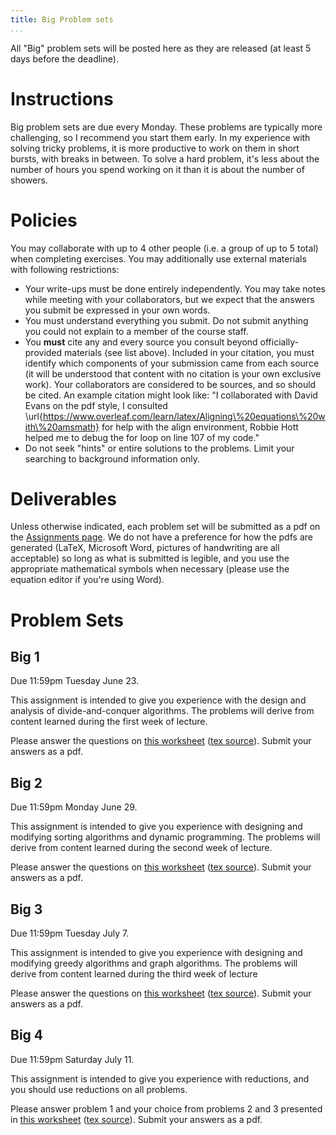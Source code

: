```yaml
---
title: Big Problem sets
...
```


All "Big" problem sets will be posted here as they are released (at least 5 days before the deadline).

# Instructions

Big problem sets are due every Monday. These problems are typically more challenging, so I recommend you start them early. In my experience with solving tricky problems, it is more productive to work on them in short bursts, with breaks in between. To solve a hard problem, it's less about the number of hours you spend working on it than it is about the number of showers.

# Policies

You may collaborate with up to 4 other people (i.e. a group of up to 5 total) when completing exercises. You may additionally use external materials with following restrictions:

- Your write-ups must be done entirely independently. You may take notes while meeting with your collaborators, but we expect that the answers you submit be expressed in your own words. 
- You must understand everything you submit. Do not submit anything you could not explain to a member of the course staff.
- You **must** cite any and every source you consult beyond officially-provided materials (see list above). Included in your citation, you must identify which components of your submission came from each source (it will be understood that content with no citation is your own exclusive work). Your collaborators are considered to be sources, and so should be cited. An example citation might look like: "I collaborated with David Evans on the pdf style, I consulted \url{https://www.overleaf.com/learn/latex/Aligning\%20equations\%20with\%20amsmath} for help with the align environment, Robbie Hott helped me to debug the for loop on line 107 of my code."
- Do not seek "hints" or entire solutions to the problems. Limit your searching to background information only.

# Deliverables

Unless otherwise indicated, each problem set will be submitted as a pdf on the [Assignments page](https://www.kytos.cs.virginia.edu/cs4102). We do not have a preference for how the pdfs are generated (LaTeX, Microsoft Word, pictures of handwriting are all acceptable) so long as what is submitted is legible, and you use the appropriate mathematical symbols when necessary (please use the equation editor if you're using Word).

# Problem Sets

## Big 1

Due 11:59pm Tuesday June 23. 

This assignment is intended to give you experience with the design and analysis of divide-and-conquer algorithms. The problems will derive from content learned during the first week of lecture.

Please answer the questions on [this worksheet](files/bigs/big1_blank.pdf) ([tex source](files/bigs/big1_su2020.zip)). Submit your answers as a pdf.

## Big 2

Due 11:59pm Monday June 29. 

This assignment is intended to give you experience with designing and modifying sorting algorithms and dynamic programming. The problems will derive from content learned during the second week of lecture.

Please answer the questions on [this worksheet](files/bigs/big2_blank.pdf) ([tex source](files/bigs/big2_su2020.zip)). Submit your answers as a pdf.

## Big 3

Due 11:59pm Tuesday July 7. 

This assignment is intended to give you experience with designing and modifying greedy algorithms and graph algorithms. The problems will derive from content learned during the third week of lecture

Please answer the questions on [this worksheet](files/bigs/big3_blank.pdf) ([tex source](files/bigs/big3_su2020.zip)). Submit your answers as a pdf.

## Big 4

Due 11:59pm Saturday July 11. 

This assignment is intended to give you experience with reductions, and you should use reductions on all problems.

Please answer problem 1 and your choice from problems 2 and 3 presented in [this worksheet](files/bigs/big4_blank.pdf) ([tex source](files/bigs/big4_su2020.zip)). Submit your answers as a pdf.

